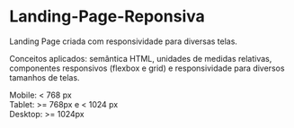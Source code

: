 # Landing-Page-Reponsiva
Landing Page criada com responsividade para diversas telas. <br>

Conceitos aplicados: semântica HTML, unidades de medidas relativas, componentes responsivos (flexbox e grid) e responsividade para diversos tamanhos de telas. <br>

Mobile: < 768 px <br>
Tablet: >= 768px e < 1024 px <br>
Desktop: >= 1024px
